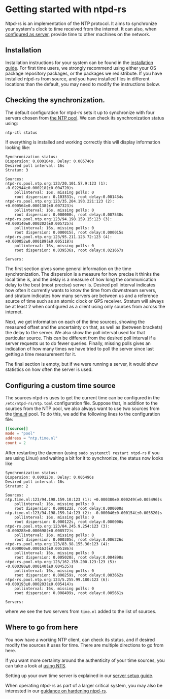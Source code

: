 # Getting started with ntpd-rs

Ntpd-rs is an implementation of the NTP protocol. It aims to synchronize your system's clock to time received from the internet. It can also, when [configured as server](server-setup.md), provide time to other machines on the network.

## Installation

Installation instructions for your system can be found in the [installation guide](installation.md). For first time users, we strongly recommend using either your OS package repository packages, or the packages we redistribute. If you have installed ntpd-rs from source, and you have installed files in different locations than the default, you may need to modify the instructions below.

## Checking the synchronization.

The default configuration for ntpd-rs  sets it up to synchronize with four servers chosen from [the NTP pool](https://www.ntppool.org). We can check its synchronization status using:
```sh
ntp-ctl status
```

If everything is installed and working correctly this will display information looking like:
```
Synchronization status:
Dispersion: 0.000104s, Delay: 0.005740s
Desired poll interval: 16s
Stratum: 3

Sources:
ntpd-rs.pool.ntp.org:123/20.101.57.9:123 (1): -0.022944±0.000218(±0.004720)s
    pollinterval: 16s, missing polls: 0
    root dispersion: 0.103531s, root delay:0.001434s
ntpd-rs.pool.ntp.org:123/35.204.193.221:123 (2): +0.000564±0.000138(±0.007323)s
    pollinterval: 16s, missing polls: 0
    root dispersion: 0.000000s, root delay:0.007538s
ntpd-rs.pool.ntp.org:123/94.198.159.15:123 (3): +0.000140±0.000202(±0.005725)s
    pollinterval: 16s, missing polls: 0
    root dispersion: 0.000015s, root delay:0.000015s
ntpd-rs.pool.ntp.org:123/95.211.123.72:123 (4): +0.000052±0.000189(±0.005118)s
    pollinterval: 16s, missing polls: 0
    root dispersion: 0.039536s, root delay:0.021667s

Servers:

```

The first section gives some general information on the time synchronization. The dispersion is a measure for how precise it thinks the local time is, and the delay is a measure of how long the communication delay to the best (most precise) server is. Desired poll interval indicates how often it currently wants to know the time from downstream servers, and stratum indicates how many servers are between us and a reference source of time such as an atomic clock or GPS receiver. Stratum will always be at least 2 when configured as a client using only sources from across the internet.

Next, we get information on each of the time sources, showing the measured offset and the uncertainty on that, as well as (between brackets) the delay to the server. We also show the poll interval used for that particular source. This can be different from the desired poll interval if a server requests us to do fewer queries. Finally, missing polls gives an indication of how many times we have tried to poll the server since last getting a time measurement for it.

The final section is empty, but if we were running a server, it would show statistics on how often the server is used.

## Configuring a custom time source

The sources ntpd-rs uses to get the current time can be configured in the `/etc/ntpd-rs/ntp.toml` configuration file. Suppose that, in addition to the sources from the NTP pool, we also always want to use two sources from the [time.nl](https://time.nl) pool. To do this, we add the following lines to the configuration file:
```toml
[[source]]
mode = "pool"
address = "ntp.time.nl"
count = 2
```

After restarting the daemon (using `sudo systemctl restart ntpd-rs` if you are using Linux) and waiting a bit for it to synchronize, the status now looks like
```
Synchronization status:
Dispersion: 0.000123s, Delay: 0.005496s
Desired poll interval: 16s
Stratum: 2

Sources:
ntp.time.nl:123/94.198.159.10:123 (1): +0.000380±0.000249(±0.005496)s
    pollinterval: 16s, missing polls: 0
    root dispersion: 0.000122s, root delay:0.000000s
ntp.time.nl:123/94.198.159.14:123 (2): -0.000046±0.000154(±0.005520)s
    pollinterval: 16s, missing polls: 0
    root dispersion: 0.000122s, root delay:0.000000s
ntpd-rs.pool.ntp.org:123/84.245.9.254:123 (3): -0.000288±0.000698(±0.008572)s
    pollinterval: 16s, missing polls: 0
    root dispersion: 0.000305s, root delay:0.006226s
ntpd-rs.pool.ntp.org:123/83.98.155.30:123 (4): +0.000000±0.000163(±0.005186)s
    pollinterval: 16s, missing polls: 0
    root dispersion: 0.005020s, root delay:0.004898s
ntpd-rs.pool.ntp.org:123/162.159.200.123:123 (5): -0.000380±0.000140(±0.004535)s
    pollinterval: 16s, missing polls: 0
    root dispersion: 0.000259s, root delay:0.003662s
ntpd-rs.pool.ntp.org:123/5.255.99.180:123 (6): +0.000193±0.000203(±0.005414)s
    pollinterval: 16s, missing polls: 0
    root dispersion: 0.008499s, root delay:0.005661s

Servers:

```
where we see the two servers from `time.nl` added to the list of sources.

## Where to go from here

You now have a working NTP client, can check its status, and if desired modify
the sources it uses for time. There are multiple directions to go from here.

If you want more certainty around the authenticity of your time sources, you
can take a look at [using NTS](TODO).

Setting up your own time server is explained in our [server setup guide](server-setup.md).

When operating ntpd-rs as part of a larger critical system, you may also be
interested in our [guidance on hardening ntpd-rs](security-guidance.md).
